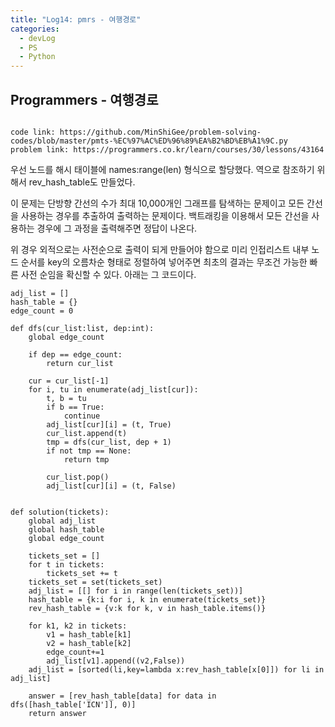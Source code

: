 ```yaml
---
title: "Log14: pmrs - 여행경로"
categories:
  - devLog
  - PS
  - Python
---
```

## Programmers - 여행경로

```

code link: https://github.com/MinShiGee/problem-solving-codes/blob/master/pmts-%EC%97%AC%ED%96%89%EA%B2%BD%EB%A1%9C.py
problem link: https://programmers.co.kr/learn/courses/30/lessons/43164

```
우선 노드를 해시 태이블에 names:range(len) 형식으로 할당했다.
역으로 참조하기 위해서 rev_hash_table도 만들었다.

이 문제는 단방향 간선의 수가 최대 10,000개인 그래프를 탐색하는 문제이고 모든 간선을 사용하는 경우를 추출하여 출력하는 문제이다.
백트래킹을 이용해서 모든 간선을 사용하는 경우에 그 과정을 출력해주면 정답이 나온다.

위 경우 외적으로는 사전순으로 출력이 되게 만들어야 함으로 미리 인접리스트 내부 노드 순서를 key의 오름차순 형태로 정렬하여 넣어주면 최초의 결과는 무조건 가능한 빠른 사전 순임을 확신할 수 있다. 아래는 그 코드이다.

```
adj_list = []
hash_table = {}
edge_count = 0

def dfs(cur_list:list, dep:int):
    global edge_count

    if dep == edge_count:
        return cur_list

    cur = cur_list[-1]
    for i, tu in enumerate(adj_list[cur]):
        t, b = tu
        if b == True:
            continue
        adj_list[cur][i] = (t, True)
        cur_list.append(t)
        tmp = dfs(cur_list, dep + 1)
        if not tmp == None:
            return tmp

        cur_list.pop()
        adj_list[cur][i] = (t, False)


def solution(tickets):
    global adj_list
    global hash_table
    global edge_count

    tickets_set = []
    for t in tickets:
        tickets_set += t
    tickets_set = set(tickets_set)
    adj_list = [[] for i in range(len(tickets_set))]
    hash_table = {k:i for i, k in enumerate(tickets_set)}
    rev_hash_table = {v:k for k, v in hash_table.items()}

    for k1, k2 in tickets:
        v1 = hash_table[k1]
        v2 = hash_table[k2]
        edge_count+=1
        adj_list[v1].append((v2,False))
    adj_list = [sorted(li,key=lambda x:rev_hash_table[x[0]]) for li in adj_list]

    answer = [rev_hash_table[data] for data in dfs([hash_table['ICN']], 0)]
    return answer
```